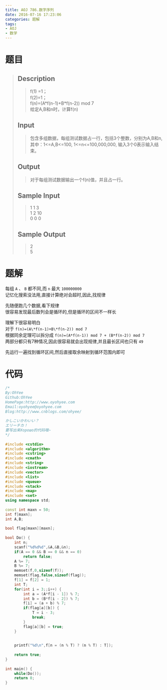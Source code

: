 ```yaml
---
title: AOJ 786.数字序列
date: 2016-07-16 17:23:06
categories: 题解
tags:
- AOJ
- 数学
---
```

# 题目
> 
> ## Description  
>> f(1) =1；  
>> f(2)=1；  
>> f(n)=(A\*f(n-1)+B\*f(n-2)) mod 7   
>> 给定A,B和n时，计算f(n)  
>>   
>> <!--more-->  
> 
> ## Input  
>> 包含多组数据，每组测试数据占一行，包括3个整数，分别为A,B和n,其中：1&lt;=A,B&lt;=100, 1&lt;=n&lt;=100,000,000, 输入3个0表示输入结束。  
>>   
> 
> ## Output  
>> 对于每组测试数据输出一个f(n)值，并且占一行。  
>>   
> 
> ## Sample Input  
>> 1  1  3  
>> 1  2  10  
>> 0  0   0  
>>   
> 
> ## Sample Output  
>> 2  
>> 5  

# 题解
每组 `A` 、 `B` 都不同,而 `n` 最大 `100000000`  
记忆化搜索没法用,直接计算绝对会超时,因此,找规律  

先随便跑几个数据,看下规律  
很容易发现最后数列会是循环的,但是循环的区间不一样长  

理解下很容易明白  
对于 `f(n)=(A\*f(n-1)+B\*f(n-2)) mod 7`    
根据同余定理可以拆分成 `f(n)=(A*f(n-1)) mod 7 + (B*f(n-2)) mod 7`  
两部分都只有7种情况,因此很容易就会出现规律,并且最长区间也只有 `49`  

先运行一遍找到循环区间,然后直接取余映射到循环范围内即可  

# 代码
```cpp 数字序列 https://github.com/OhYee/ACM.github.io/blob/master\AOJ\786.数字序列.cpp 代码备份
/*
By:OhYee
Github:OhYee
HomePage:http://www.oyohyee.com
Email:oyohyee@oyohyee.com
Blog:http://www.cnblogs.com/ohyee/
 
かしこいかわいい？
エリーチカ！
要写出来Хорошо的代码哦~
*/
 
#include <cstdio>
#include <algorithm>
#include <cstring>
#include <cmath>
#include <string>
#include <iostream>
#include <vector>
#include <list>
#include <queue>
#include <stack>
#include <map>
#include <set>
using namespace std;
 
const int maxn = 50;
int f[maxn];
int A,B;
 
bool flag[maxn][maxn];
 
bool Do() {
    int n;
    scanf("%d%d%d",&A,&B,&n);
    if(A == 0 && B == 0 && n == 0)
        return false;
    A %= 7;
    B %= 7;
    memset(f,0,sizeof(f));
    memset(flag,false,sizeof(flag));
    f[1] = f[2] = 1;
    int T;
    for(int i = 3;;i++) {
        int a = (A*f[i - 1]) % 7;
        int b = (B*f[i - 2]) % 7;
        f[i] = (a + b) % 7;
        if(flag[a][b]) {
            T = i - 3;
            break;
        }
        flag[a][b] = true;
    }
 
 
    printf("%d\n",f[n = (n % T) ? (n % T) : T]);
 
    return true;
}
 
int main() {
    while(Do());
    return 0;
}
```

